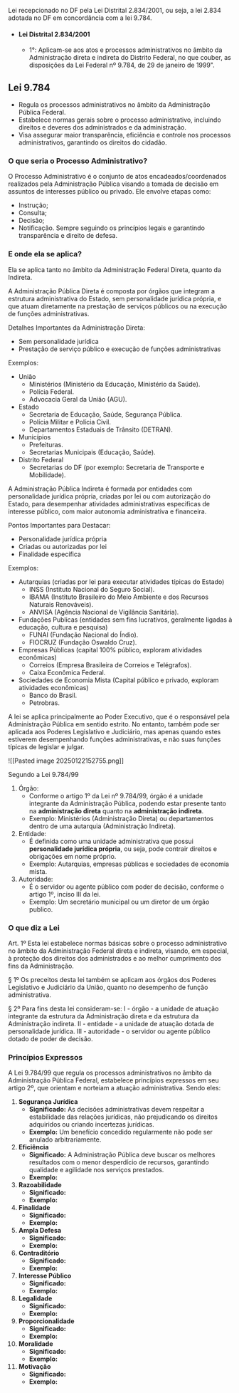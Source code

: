 Lei recepcionado no DF pela Lei Distrital 2.834/2001, ou seja, a lei 2.834 adotada no DF em concordância com a lei  9.784.

- #### Lei Distrital 2.834/2001
	- 1°: Aplicam-se aos atos e processos administrativos no âmbito da Administração direta e indireta do Distrito Federal, no que couber, as disposições da Lei Federal nº 9.784, de 29 de janeiro de 1999".

## Lei 9.784

- Regula os processos administrativos no âmbito da Administração Pública Federal.
- Estabelece normas gerais sobre o processo administrativo, incluindo direitos e deveres dos administrados e da administração.
- Visa assegurar maior transparência, eficiência e controle nos processos administrativos, garantindo os direitos do cidadão.

### O que seria o Processo Administrativo?

O Processo Administrativo é o conjunto de atos encadeados/coordenados realizados pela Administração Pública visando a tomada de decisão em assuntos de interesses público ou privado. Ele envolve etapas como:
- Instrução;
- Consulta;
- Decisão;
- Notificação.
Sempre seguindo os princípios legais e garantindo transparência e direito de defesa.

### E onde ela se aplica?

Ela se aplica tanto no âmbito da Administração Federal Direta, quanto da Indireta.

A Administração Pública Direta é composta por órgãos que integram a estrutura administrativa do Estado, sem personalidade jurídica própria, e que atuam diretamente na prestação de serviços públicos ou na execução de funções administrativas.

Detalhes Importantes da Administração Direta:
- Sem personalidade jurídica
- Prestação de serviço público e execução de funções administrativas

Exemplos:
- União
	- Ministérios (Ministério da Educação, Ministério da Saúde).
	- Polícia Federal.
	- Advocacia Geral da União (AGU).
- Estado
	- Secretaria de Educação, Saúde, Segurança Pública.
	- Polícia Militar e Polícia Civil.
	- Departamentos Estaduais de Trânsito (DETRAN).
- Municípios
	- Prefeituras.
	- Secretarias Municipais (Educação, Saúde).
- Distrito Federal
	- Secretarias do DF (por exemplo: Secretaria de Transporte e Mobilidade).

A Administração Pública Indireta é formada por entidades com personalidade jurídica própria, criadas por lei ou com autorização do Estado, para desempenhar atividades administrativas especificas de interesse público, com maior autonomia administrativa e financeira.

Pontos Importantes para Destacar:
- Personalidade jurídica própria
- Criadas ou autorizadas por lei
- Finalidade específica

Exemplos:
- Autarquias (criadas por lei para executar atividades típicas do Estado)
	- INSS (Instituto Nacional do Seguro Social).
	- IBAMA (Instituto Brasileiro do Meio Ambiente e dos Recursos Naturais Renováveis).
	- ANVISA (Agência Nacional de Vigilância Sanitária).
- Fundações Publicas (entidades sem fins lucrativos, geralmente ligadas à educação, cultura e pesquisa)
	- FUNAI (Fundação Nacional do Índio).
	- FIOCRUZ (Fundação Oswaldo Cruz).
- Empresas Públicas (capital 100% público, exploram atividades econômicas)
	- Correios (Empresa Brasileira de Correios e Telégrafos).
	- Caixa Econômica Federal.
- Sociedades de Economia Mista (Capital público e privado, exploram atividades econômicas)
	- Banco do Brasil.
	- Petrobras.

A lei se aplica principalmente ao Poder Executivo, que é o responsável pela Administração Pública em sentido estrito. No entanto, também pode ser aplicada aos Poderes Legislativo e Judiciário, mas apenas quando estes estiverem desempenhando funções administrativas, e não suas funções típicas de legislar e julgar.

![[Pasted image 20250122152755.png]]

Segundo a Lei 9.784/99
1. Órgão:
	- Conforme o artigo 1º da Lei nº 9.784/99, órgão é a unidade integrante da Administração Pública, podendo estar presente tanto na **administração direta** quanto na **administração indireta**.
	- Exemplo: Ministérios (Administração Direta) ou departamentos dentro de uma autarquia (Administração Indireta).
2. Entidade:
	- É definida como uma unidade administrativa que possui **personalidade jurídica própria**, ou seja, pode contrair direitos e obrigações em nome próprio.
	- Exemplo: Autarquias, empresas públicas e sociedades de economia mista.
3. Autoridade:
	- É  o servidor ou agente público com poder de decisão, conforme o artigo 1º, inciso III da lei.
	- Exemplo: Um secretário municipal ou um diretor de um órgão publico.

### O que diz a Lei

Art. 1º Esta lei estabelece normas básicas sobre o processo administrativo no âmbito da Administração Federal direta e indireta, visando, em especial, à proteção dos direitos dos administrados e ao melhor cumprimento dos fins da Administração.

§ 1º Os preceitos desta lei também se aplicam aos órgãos dos Poderes Legislativo e Judiciário da União, quanto no desempenho de função administrativa.

§ 2º Para fins desta lei consideram-se:
	I - órgão - a unidade de atuação integrante da estrutura da Administração direta e da estrutura da Administração indireta.
	II - entidade - a unidade de atuação dotada de personalidade jurídica.
	III - autoridade - o servidor ou agente público dotado de poder de decisão.

### Princípios Expressos

A Lei 9.784/99 que regula os processos administrativos no âmbito da Administração Pública Federal, estabelece princípios expressos em seu artigo 2º, que orientam e norteiam a atuação administrativa. Sendo eles:

1. **Segurança Jurídica**
	- **Significado:** As decisões administrativas devem respeitar a estabilidade das relações jurídicas, não prejudicando os direitos adquiridos ou criando incertezas jurídicas.
	- **Exemplo:** Um benefício concedido regularmente não pode ser anulado arbitrariamente.
2. **Eficiência**
	- **Significado:** A Administração Pública deve buscar os melhores resultados com o menor desperdício de recursos, garantindo qualidade e agilidade nos serviços prestados.
	- **Exemplo:** 
3. **Razoabilidade**
	- **Significado:** 
	- **Exemplo:**
4. **Finalidade**
	- **Significado:** 
	- **Exemplo:**
5.  **Ampla Defesa**
	- **Significado:** 
	- **Exemplo:**
6. **Contraditório**
	- **Significado:** 
	- **Exemplo:**
7. **Interesse Público**
	- **Significado:** 
	- **Exemplo:**
8. **Legalidade**
	- **Significado:** 
	- **Exemplo:**
9. **Proporcionalidade**
	- **Significado:** 
	- **Exemplo:**
10. **Moralidade**
	- **Significado:** 
	- **Exemplo:**
11. **Motivação**
	- **Significado:** 
	- **Exemplo:**